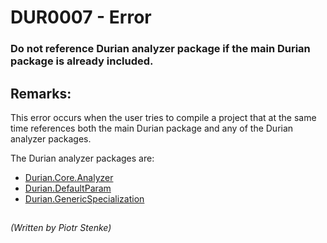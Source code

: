 # DUR0007 - Error
### Do not reference Durian analyzer package if the main Durian package is already included.

## Remarks:

This error occurs when the user tries to compile a project that at the same time references both the main Durian package and any of the Durian analyzer packages.

The Durian analyzer packages are:

 - [Durian.Core.Analyzer](../../src/Durian.Core.Analyzer/README.md)
 - [Durian.DefaultParam](../../src/Durian.DefaultParam/README.md)
 - [Durian.GenericSpecialization](../../src/Durian.GenericSpecialization/README.md)

##

*\(Written by Piotr Stenke\)*